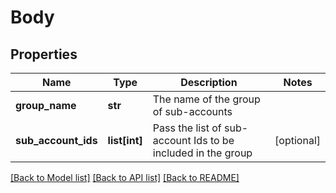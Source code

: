 # Body

## Properties
Name | Type | Description | Notes
------------ | ------------- | ------------- | -------------
**group_name** | **str** | The name of the group of sub-accounts | 
**sub_account_ids** | **list[int]** | Pass the list of sub-account Ids to be included in the group | [optional] 

[[Back to Model list]](../README.md#documentation-for-models) [[Back to API list]](../README.md#documentation-for-api-endpoints) [[Back to README]](../README.md)


